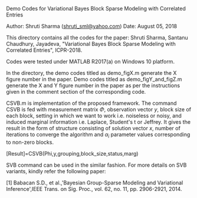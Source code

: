 Demo Codes for Variational Bayes Block Sparse Modeling with Correlated Entries

Author: Shruti Sharma (shruti_sml@yahoo.com)
Date: August 05, 2018

This directory contains all the codes for the paper:
Shruti Sharma, Santanu Chaudhury, Jayadeva, "Variational Bayes Block Sparse Modeling with Correlated Entries", ICPR-2018.

Codes were tested under MATLAB R2017(a) on Windows 10 platform. 

In the directory, the demo codes titled as demo_figX.m generate the X figure number in the paper. Demo codes titled as demo_figY_and_figZ.m generate the X and Y figure number in the paper as per the instructions given in the comment section of the corresponding code. 

CSVB.m is implementation of the proposed framework. The command CSVB is fed with measurement matrix $\Phi$, observation vector $y$, block size of each block, setting in which we want to work i.e. noiseless or noisy, and induced marginal information i.e. Laplace, Student's t or Jeffrey. It gives the result in the form of structure consisting of solution vector $x$, number of iterations to converge the algorithm and $\alpha_i$ parameter values corresponding to non-zero blocks.

[Result]=CSVB(Phi,y,grouping,block_size,status,marg)

SVB command can be used in the similar fashion. For more details on SVB variants, kindly refer the following paper: 

[1] Babacan S.D., et al.,'Bayesian Group-Sparse Modeling and Variational Inference',IEEE Trans. on  Sig. Proc., vol. 62, no. 11, pp. 2906-2921, 2014. 
